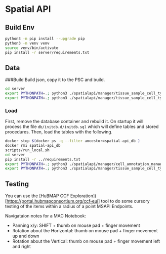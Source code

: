 # Spatial API

## Build Env

````bash
python3 -m pip install --upgrade pip
python3 -m venv venv
source venv/bin/activate
pip install -r server/requirements.txt
````

## Data

###Build
Build json, copy it to the PSC and build.
```bash
cd server
export PYTHONPATH=.; python3 ./spatialapi/manager/tissue_sample_cell_type_manager.py --build_json
export PYTHONPATH=.; python3 ./spatialapi/manager/tissue_sample_cell_type_manager.py --run_psc
```

### Load
First, remove the database container and rebuild it. On startup it will process the file `db/initdb.d/initdb.sql` which
will define tables and stored procedures. Then, load the tables with the following.
```bash
docker stop $(docker ps -q --filter ancestor=spatial-api_db )
docker rmi spatial-api_db
scripts/run_local.sh
cd server
pip install -r ../requirements.txt
export PYTHONPATH=.; python3 ./spatialapi/manager/cell_annotation_manager.py --load
export PYTHONPATH=.; python3 ./spatialapi/manager/tissue_sample_cell_type_manager.py --process_json
```

## Testing

You can use the [HuBMAP CCF Exploration])[https://portal.hubmapconsortium.org/ccf-eui] tool to do some cursory testing
of the items within a radius of a point MSAPI Endpoints.

Navigataion notes for a MAC Notebook:
+ Panning x/y: SHIFT + thumb on mouse pad + finger movement
+ Rotation about the Horizontal: thumb on mouse pad + finger movement up and down
+ Rotation about the Vertical: thumb on mouse pad + finger movement left and right
